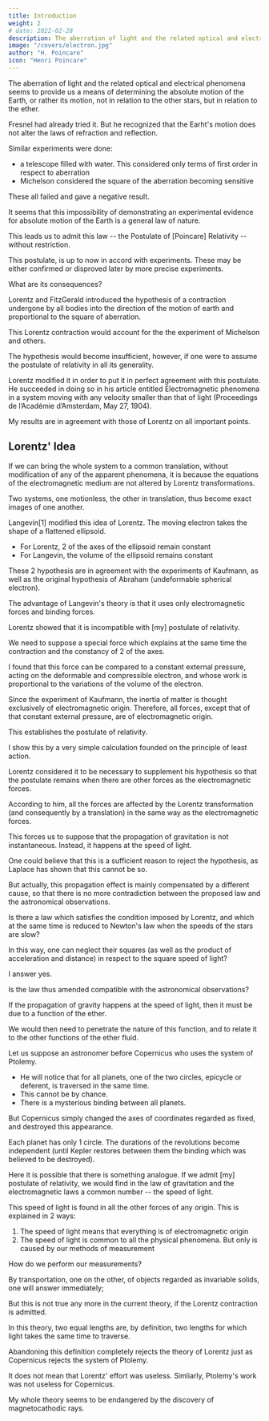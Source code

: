 ```yaml
---
title: Introduction
weight: 2
# date: 2022-02-28
description: The aberration of light and the related optical and electrical phenomena seems to provide us a means of determining the absolute motion of the Earth
image: "/covers/electron.jpg"
author: "H. Poincare"
icon: "Henri Poincare"
---
```




The aberration of light and the related optical and electrical phenomena seems to provide us a means of determining the absolute motion of the Earth, or rather its motion, not in relation to the other stars, but in relation to the ether. 

Fresnel had already tried it. But he recognized that the Earht's motion does not alter the laws of refraction and reflection.

Similar experiments were done:
- a telescope filled with water. This considered only terms of first order in respect to aberration
- Michelson considered the square of the aberration becoming sensitive

These all failed and gave a negative result. 

It seems that this impossibility of demonstrating an experimental evidence for absolute motion of the Earth is a general law of nature.

This leads us to admit this law -- the Postulate of [Poincare] Relativity -- without restriction. 

This postulate, is up to now in accord with experiments. These may be either confirmed or disproved later by more precise
experiments.

What are its consequences?

Lorentz and FitzGerald introduced the hypothesis of a contraction undergone by all bodies into the direction of the motion of earth and proportional to the square of aberration.

This Lorentz contraction would account for the the experiment of Michelson and others. 

The hypothesis would become insufficient, however, if one were to assume the postulate of relativity in all its generality.

Lorentz modified it in order to put it in perfect agreement with this postulate. He succeeded in doing so in his article entitled Electromagnetic phenomena in a system moving with any velocity smaller than that of light (Proceedings de l’Académie
d’Amsterdam, May 27, 1904).

My results are in agreement with those of Lorentz on all important points.

<!--  I was only led to modify and
supplement them in some points of detail; one will further see the differences which are of
secondary importance. -->

## Lorentz' Idea

If we can bring the whole system to a common translation, without modification of any of the apparent phenomena, it is because the equations of the electromagnetic medium are not altered by Lorentz transformations.

Two systems, one motionless, the other in translation, thus become exact images of one another.

Langevin[1] modified this idea of Lorentz. The moving electron takes the shape of a flattened ellipsoid.

- For Lorentz, 2 of the axes of the ellipsoid remain constant
- For Langevin, the volume of the ellipsoid remains constant 

These 2 hypothesis are in agreement with the experiments of Kaufmann, as well as the original hypothesis of Abraham (undeformable spherical electron).

The advantage of Langevin's theory is that it uses only electromagnetic forces and binding forces.

Lorentz showed that it is incompatible with [my] postulate of relativity.

<!-- This is what  had shown, this
is what I find again in another way by relying upon the principles of group theory.
It is thus necessary to return from here to the theory of Lorentz; but if one wants to preserve it
and avoid intolerable contradictions, it is necessary to -->

We need to suppose a special force which explains at the same time the contraction and the constancy of 2 of the axes. 

I found that this force can be compared to a constant external pressure, acting on the deformable and compressible electron, and whose work is proportional to the variations of the volume of the electron.

Since the experiment of Kaufmann, the inertia of matter is thought exclusively of electromagnetic origin. Therefore, all forces, except that of that constant external pressure, are of electromagnetic origin.

This establishes the postulate of relativity.

I show this by a very simple calculation founded on the principle of least action.

Lorentz considered it to be necessary to supplement his hypothesis so that the postulate remains when there are other forces as the electromagnetic forces. 

According to him, all the forces are affected by the Lorentz transformation (and consequently by a translation) in the same way as the electromagnetic forces.

<!-- It was important to examine this assumption more closely and in particular to seek which
modifications it would oblige us to bring to the laws of gravitation. -->

This forces us to suppose that the propagation of gravitation is not instantaneous. Instead, it happens at the speed of light.

One could believe that this is a sufficient
reason to reject the hypothesis, as Laplace has shown that this cannot be so. 

But actually, this propagation effect is mainly compensated by a different cause, so that there is no more contradiction between the proposed law and the astronomical observations.

Is there a law which satisfies the condition imposed by Lorentz, and which at the same time is reduced to Newton's law when the speeds of the stars are slow? 

In this way, one can neglect their squares (as well as the product of acceleration and distance) in respect to the square speed of light?

I answer yes. 

Is the law thus amended compatible with the astronomical observations?

<!-- At first sight it seems that it is the case, but this question can be decided only by a thorough
discussion. -->

<!-- But even accepting that the discussion turns to the advantage of a new hypothesis, what should
we conclude?  -->

If the propagation of gravity happens at the speed of light, then it must be due to a function of the ether.

We would then need to penetrate the nature of this function, and to relate it to the other functions of the ether fluid.

<!-- We cannot be satisfied with simply juxtaposed formulas which would agree only by a lucky stroke; it is necessary that these formulas are so to speak able to be penetrated mutually. Our mind will not be satisfied before it believes to see the reason of this agreement, at the point where it has the illusion that it could have predicted it.
But the question can still be seen form another point of view, which could be better understood
by analogy.  -->

Let us suppose an astronomer before Copernicus who uses the system of Ptolemy.
- He will notice that for all planets, one of the two circles, epicycle or deferent, is traversed in the same time. 
- This cannot be by chance.
- There is a mysterious binding between all planets.

But Copernicus simply changed the axes of coordinates regarded as fixed, and destroyed this appearance.

Each planet has only 1 circle. The durations of the revolutions become independent (until Kepler restores between them the binding which was believed to be destroyed).

Here it is possible that there is something analogue. If we admit [my] postulate of relativity, we would find in the law of gravitation and the electromagnetic laws a common number -- the speed of light.

This speed of light is found in all the other forces of any origin. This is explained in 2 ways:

<!-- , which
could be explained only in two manners: -->

1. The speed of light means that everything is of electromagnetic origin
2. The speed of light is common to all the physical phenomena. But only is caused by our methods of measurement

How do we perform our measurements? 

By transportation, one on the other, of objects regarded as invariable solids, one will answer immediately; 

But this is not true any more in the current theory, if the Lorentz contraction is admitted. 

In this theory, two equal lengths are, by definition, two lengths for which light takes the same time to traverse.

Abandoning this definition completely rejects the theory of Lorentz just as Copernicus rejects the system of Ptolemy. 

It does not mean that Lorentz' effort was useless. Simliarly, Ptolemy's work was not useless for Copernicus. 

<!-- Also I did not hesitate to publish these few partial results, although in this moment even  -->

My whole theory seems to be endangered by the discovery of magnetocathodic rays.
